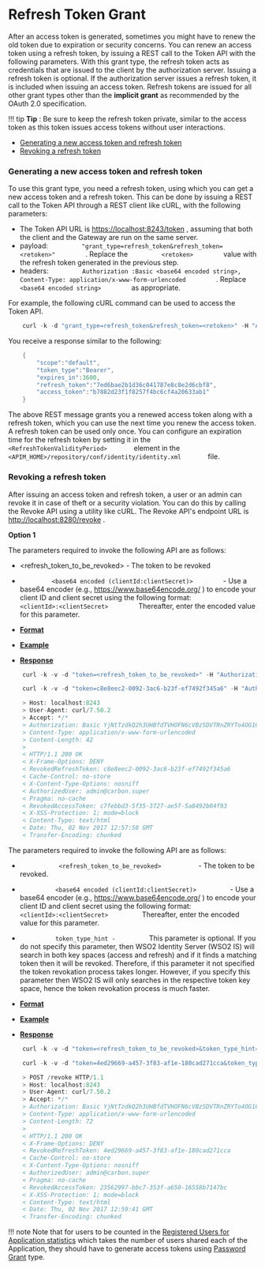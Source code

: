 # Refresh Token Grant

After an access token is generated, sometimes you might have to renew the old token due to expiration or security concerns. You can renew an access token using a refresh token, by issuing a REST call to the Token API with the following parameters. With this grant type, the refresh token acts as credentials that are issued to the client by the authorization server. Issuing a refresh token is optional. If the authorization server issues a refresh token, it is included when issuing an access token. Refresh tokens are issued for all other grant types other than the **implicit grant** as recommended by the OAuth 2.0 specification.

!!! tip
**Tip** : Be sure to keep the refresh token private, similar to the access token as this token issues access tokens without user interactions.


-   [Generating a new access token and refresh token](#RefreshTokenGrant-Generatinganewaccesstokenandrefreshtoken)
-   [Revoking a refresh token](#RefreshTokenGrant-Revokingarefreshtoken)

### Generating a new access token and refresh token

To use this grant type, you need a refresh token, using which you can get a new access token and a refresh token. This can be done by issuing a REST call to the Token API through a REST client like cURL, with the following parameters:

-   The Token API URL is [https://localhost:8243/token](https://localhost:8243/login) , assuming that both the client and the Gateway are run on the same server.
-   payload: `          "grant_type=refresh_token&refresh_token=<retoken>"         ` . Replace the `          <retoken>         ` value with the refresh token generated in the previous step.
-   headers: `          Authorization :Basic <base64 encoded string>, Content-Type: application/x-www-form-urlencoded         ` . Replace `          <base64 encoded string>         ` as appropriate.

For example, the following cURL command can be used to access the Token API.

``` java
    curl -k -d "grant_type=refresh_token&refresh_token=<retoken>" -H "Authorization: Basic SVpzSWk2SERiQjVlOFZLZFpBblVpX2ZaM2Y4YTpHbTBiSjZvV1Y4ZkM1T1FMTGxDNmpzbEFDVzhh" -H "Content-Type: application/x-www-form-urlencoded" https://localhost:8243/token
```

You receive a response similar to the following:

``` java
    {
        "scope":"default",
        "token_type":"Bearer",
        "expires_in":3600,
        "refresh_token":"7ed6bae2b1d36c041787e8c8e2d6cbf8",
        "access_token":"b7882d23f1f8257f4bc6cf4a20633ab1"
    }
```

The above REST message grants you a renewed access token along with a refresh token, which you can use the next time you renew the access token. A refresh token can be used only once. You can configure an expiration time for the refresh token by setting it in the `         <RefreshTokenValidityPeriod>        ` element in the `         <APIM_HOME>/repository/conf/identity/identity.xml        ` file.

### Revoking a refresh token

After issuing an access token and refresh token, a user or an admin can revoke it in case of theft or a security violation. You can do this by calling the Revoke API using a utility like cURL. The Revoke API's endpoint URL is <http://localhost:8280/revoke> .

**Option 1**

The parameters required to invoke the following API are as follows:

-   <refresh_token_to_be_revoked> - The token to be revoked

-   `          <base64 encoded (clientId:clientSecret)>         ` - Use a base64 encoder (e.g., <https://www.base64encode.org/> ) to encode your client ID and client secret using the following format: `          <clientId>:<clientSecret>         ` Thereafter, enter the encoded value for this parameter.

-   [**Format**](#option1-format)
-   [**Example**](#option1-example)
-   [**Response**](#option1-response)

``` java
    curl -k -v -d "token=<refresh_token_to_be_revoked>" -H "Authorization: Basic <base64 encoded (clientId:clientSecret)>" -H "Content-Type: application/x-www-form-urlencoded" https://localhost:8243/revoke
```

``` java
    curl -k -v -d "token=c8e8eec2-0092-3ac6-b23f-ef7492f345a6" -H "Authorization: Basic OVRRNVJLZWFhVGZGeUpRSkRzam9aZmp4UkhjYTpDZnJ3ZXRual9ZOTdSSzFTZWlWQWx1aXdVVmth" -H "Content-Type: application/x-www-form-urlencoded" https://localhost:8243/revoke
```

``` java
    > Host: localhost:8243
    > User-Agent: curl/7.50.2
    > Accept: */*
    > Authorization: Basic YjNtTzdkQ2h3UHBfdTVHOFN6cVBzSDVTRnZRYTo4OG16bGFaejc2T2RlekJSNDBwcmZBa2ZNUjBh
    > Content-Type: application/x-www-form-urlencoded
    > Content-Length: 42
    > 
    < HTTP/1.1 200 OK
    < X-Frame-Options: DENY
    < RevokedRefreshToken: c8e8eec2-0092-3ac6-b23f-ef7492f345a6
    < Cache-Control: no-store
    < X-Content-Type-Options: nosniff
    < AuthorizedUser: admin@carbon.super
    < Pragma: no-cache
    < RevokedAccessToken: c7febbd3-5f35-3727-ae5f-5a8492b04f93
    < X-XSS-Protection: 1; mode=block
    < Content-Type: text/html
    < Date: Thu, 02 Nov 2017 12:57:58 GMT
    < Transfer-Encoding: chunked
```


The parameters required to invoke the following API are as follows:

-   `            <refresh_token_to_be_revoked>           ` - The token to be revoked.

-   `           <base64 encoded (clientId:clientSecret)>          ` - Use a base64 encoder (e.g., <https://www.base64encode.org/> ) to encode your client ID and client secret using the following format: `           <clientId>:<clientSecret>          ` Thereafter, enter the encoded value for this parameter.
-   `           token_type_hint -          ` This parameter is optional. If you do not specify this parameter, then WSO2 Identity Server (WSO2 IS) will search in both key spaces (access and refresh) and if it finds a matching token then it will be revoked. Therefore, if this parameter it not specified the token revokation process takes longer. However, if you specify this parameter then WSO2 IS will only searches in the respective token key space, hence the token revokation process is much faster.

-   [**Format**](#option2-format)
-   [**Example**](#option2-example)
-   [**Response**](#option2-response)

``` java
    curl -k -v -d "token=<refresh_token_to_be_revoked>&token_type_hint=<access_token_or_refresh_token>" -H "Authorization: Basic <base64 encoded (clientId:clientSecret)>" -H Content-Type: application/x-www-form-urlencoded https://localhost:8243/revoke
```

``` java
    curl -k -v -d "token=4ed29669-a457-3f83-af1e-180cad271cca&token_type_hint=refresh_token" -H "Authorization: Basic OVRRNVJLZWFhVGZGeUpRSkRzam9aZmp4UkhjYTpDZnJ3ZXRual9ZOTdSSzFTZWlWQWx1aXdVVmth" -H "Content-Type: application/x-www-form-urlencoded" https://localhost:8243/revoke
```

``` java
    > POST /revoke HTTP/1.1
    > Host: localhost:8243
    > User-Agent: curl/7.50.2
    > Accept: */*
    > Authorization: Basic YjNtTzdkQ2h3UHBfdTVHOFN6cVBzSDVTRnZRYTo4OG16bGFaejc2T2RlekJSNDBwcmZBa2ZNUjBh
    > Content-Type: application/x-www-form-urlencoded
    > Content-Length: 72
    > 
    < HTTP/1.1 200 OK
    < X-Frame-Options: DENY
    < RevokedRefreshToken: 4ed29669-a457-3f83-af1e-180cad271cca
    < Cache-Control: no-store
    < X-Content-Type-Options: nosniff
    < AuthorizedUser: admin@carbon.super
    < Pragma: no-cache
    < RevokedAccessToken: 23562997-bbc7-353f-a650-16558b7147bc
    < X-XSS-Protection: 1; mode=block
    < Content-Type: text/html
    < Date: Thu, 02 Nov 2017 12:59:41 GMT
    < Transfer-Encoding: chunked
```

!!! note
Note that for users to be counted in the [Registered Users for Application statistics](https://docs.wso2.com/display/AM260/Viewing+API+Statistics#ViewingAPIStatistics-topUsers) which takes the number of users shared each of the Application, they should have to generate access tokens using [Password Grant](https://docs.wso2.com/display/AM210/Password+Grant) type.



